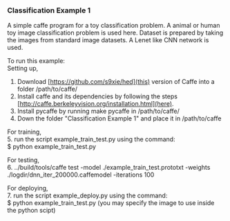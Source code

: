 ### Classification Example 1

A simple caffe program for a toy classification problem. A animal or human toy image classification problem is used here. Dataset is prepared by taking the images from standard image datasets. A Lenet like CNN network is used. <br>

To run this example: <br>
Setting up,
1. Download [https://github.com/s9xie/hed](this) version of Caffe into a folder /path/to/caffe/ <br>
2. Install caffe and its dependencies by following the steps [http://caffe.berkeleyvision.org/installation.html](here).  <br>
3. Install pycaffe by running make pycaffe in /path/to/caffe/  <br>
4. Down the folder "Classification Example 1" and place it in /path/to/caffe <br>

For training, <br>
5. run the script example_train_test.py using the command: <br>
$ python example_train_test.py <br>

For testing, <br>
6. ../build/tools/caffe test -model ./example_train_test.prototxt -weights ./logdir/dnn_iter_200000.caffemodel -iterations 100 <br>

For deploying, <br>
7. run the script example_deploy.py using the command: <br>
$ python example_train_test.py  (you may specify the image to use inside the python scipt) <br>
